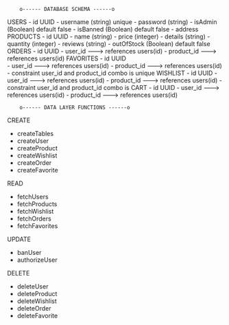 	    o------ DATABASE SCHEMA ------o

USERS
	- id UUID
	- username (string) unique
	- password (string)
	- isAdmin (Boolean) default false
	- isBanned (Boolean) default false
	- address 
PRODUCTS
	- id UUID
	- name (string)
	- price (integer)
	- details (string)
	- quantity (integer)
	- reviews (string)
	- outOfStock (Boolean) default false
ORDERS
	- id UUID
	- user_id ---> references users(id)
	- product_id ---> references users(id)
FAVORITES
	- id UUID	
	- user_id ---> references users(id)
	- product_id ---> references users(id)
	- constraint user_id and product_id combo is 	  unique
WISHLIST
	- id UUID
	- user_id ---> references users(id)
	- product_id ---> references users(id)
	- constraint user_id and product_id combo is 
CART
	- id UUID
	- user_id ---> references users(id)
	- product_id ---> references users(id)


	    o------ DATA LAYER FUNCTIONS ------o

CREATE
- createTables
- createUser
- createProduct
- createWishlist
- createOrder
- createFavorite

READ
- fetchUsers
- fetchProducts
- fetchWishlist
- fetchOrders
- fetchFavorites

UPDATE
- banUser
- authorizeUser

DELETE
- deleteUser
- deleteProduct
- deleteWishlist
- deleteOrder
- deleteFavorite


